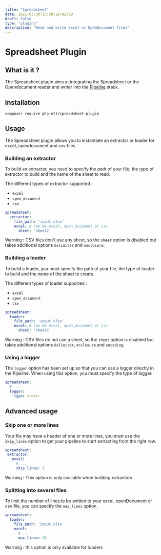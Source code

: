 ```yaml
---
title: "Spreadsheet"
date: 2021-03-30T15:50:22+02:00
draft: false
type: "plugins"
description: "Read and write Excel or OpenDocument files"
---
```


# Spreadsheet Plugin

## What is it ?

The Spreadsheet plugin aims at integrating the Spreadsheet or the Opendocument reader and writer into the
[Pipeline](https://github.com/php-etl/pipeline) stack.

## Installation

```shell
composer require php-etl/spreadsheet-plugin
```

## Usage

The Spreadsheet plugin allows you to instantiate an extractor or loader for excel, opendocument and csv files.

### Building an  extractor
To build an extractor, you need to specify the path of your file, the type of extractor to build and the name of the
sheet to read.

The different types of extractor supported :
- `excel`
- `open_document`
- `csv`

```yaml
spreadsheet:
  extractor:
    file_path: 'input.xlsx'
    excel: # can be excel, open_document or csv
      sheet: 'sheet2'
```

Warning : CSV files don't use any sheet, so the `sheet` option is disabled but takes additional options `delimiter` and
`enclosure`.

### Building a loader
To build a loader, you must specify the path of your file, the type of loader to build and the name of the sheet to create.

The different types of loader supported :
- `excel`
- `open_document`
- `csv`

```yaml
spreadsheet:
  loader:
    file_path: 'input.xlsx'
    excel: # can be excel, open_document or csv
      sheet: 'sheet2'
```

Warning : CSV files do not use a sheet, so the `sheet` option is disabled but takes additional options `delimiter`,
`enclosure` and `encoding`.

### Using a logger
The `logger` option has been set up so that you can use a logger directly in the Pipeline.
When using this option, you must specify the type of logger.

```yaml
spreadsheet:
  # ...
  logger:
    type: stderr
```

## Advanced usage

### Skip one or more lines

Your file may have a header of one or more lines, you must use the `skip_lines` option to get your pipeline to start
extracting from the right row.

 ```yaml
spreadsheet:
  extractor: 
    excel:
      # ...
      skip_lines: 2
```

Warning : This option is only available when building extractors

### Splitting into several files

To limit the number of lines to be written to your excel, openDocument or csv file, you can specify the
`max_lines` option.

```yaml
spreadsheet:
  loader:
    file_path: 'input.xlsx'
    excel:
      # ...
      max_lines: 20
```

Warning : this option is only available for loaders
